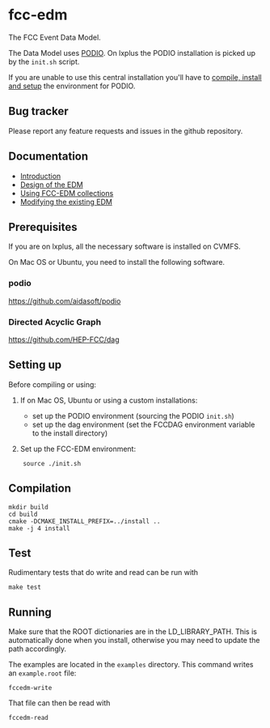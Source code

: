 fcc-edm
=======

The FCC Event Data Model.

The Data Model uses [PODIO](https://github.com/aidasoft/podio). On lxplus the PODIO installation is picked up by the `init.sh` script. 

If you are unable to use this central installation you'll have to [compile, install and setup](https://github.com/aidasoft/podio/blob/master/README.md) the environment for PODIO.

Bug tracker
--
Please report any feature requests and issues in the github repository.

Documentation
--
- [Introduction](doc/intro.md)
- [Design of the EDM](doc/design.md)
- [Using FCC-EDM collections](doc/usage.md)
- [Modifying the existing EDM](doc/how_to_modify.md)


Prerequisites
--

If you are on lxplus, all the necessary software is installed on CVMFS.

On Mac OS or Ubuntu, you need to install the following software.

### podio

https://github.com/aidasoft/podio

### Directed Acyclic Graph

https://github.com/HEP-FCC/dag


Setting up
--

Before compiling or using:

1. If on Mac OS, Ubuntu or using a custom installations:
   -  set up the PODIO environment (sourcing the PODIO `init.sh`)
   - set up the dag environment (set the FCCDAG environment variable to the install directory)

2. Set up the FCC-EDM environment:
```
    source ./init.sh
```

Compilation
--
    mkdir build
    cd build
    cmake -DCMAKE_INSTALL_PREFIX=../install ..
    make -j 4 install


Test
--
Rudimentary tests that do write and read can be run with

    make test


Running
--
Make sure that the ROOT dictionaries are in the LD_LIBRARY_PATH. This is automatically done when you install, otherwise you may need to update the path accordingly.

The examples are located in the `examples` directory. This command writes an `example.root` file:
```
fccedm-write
```

That file can then be read with
```
fccedm-read
```
